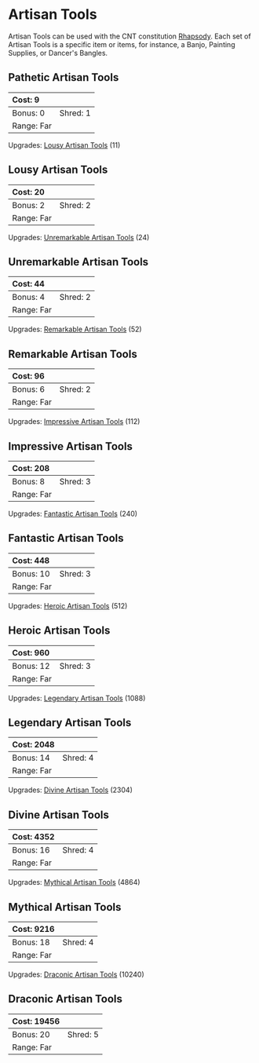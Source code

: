 # Artisan Tools

Artisan Tools can be used with the CNT constitution
[Rhapsody](../../../creating-a-character/constitutions/rhapsody.md). Each set of
Artisan Tools is a specific item or items, for instance, a Banjo, Painting
Supplies, or Dancer's Bangles.

## Pathetic Artisan Tools

| Cost: 9    |          |
|:-----------|:---------|
| Bonus: 0   | Shred: 1 |
| Range: Far |          |

Upgrades: [Lousy Artisan Tools](#lousy-artisan-tools) (11)

## Lousy Artisan Tools

| Cost: 20   |          |
|:-----------|:---------|
| Bonus: 2   | Shred: 2 |
| Range: Far |          |

Upgrades: [Unremarkable Artisan Tools](#unremarkable-artisan-tools) (24)

## Unremarkable Artisan Tools

| Cost: 44   |          |
|:-----------|:---------|
| Bonus: 4   | Shred: 2 |
| Range: Far |          |

Upgrades: [Remarkable Artisan Tools](#remarkable-artisan-tools) (52)

## Remarkable Artisan Tools

| Cost: 96   |          |
|:-----------|:---------|
| Bonus: 6   | Shred: 2 |
| Range: Far |          |

Upgrades: [Impressive Artisan Tools](#impressive-artisan-tools) (112)

## Impressive Artisan Tools

| Cost: 208  |          |
|:-----------|:---------|
| Bonus: 8   | Shred: 3 |
| Range: Far |          |

Upgrades: [Fantastic Artisan Tools](#fantastic-artisan-tools) (240)

## Fantastic Artisan Tools

| Cost: 448  |          |
|:-----------|:---------|
| Bonus: 10  | Shred: 3 |
| Range: Far |          |

Upgrades: [Heroic Artisan Tools](#heroic-artisan-tools) (512)

## Heroic Artisan Tools

| Cost: 960  |          |
|:-----------|:---------|
| Bonus: 12  | Shred: 3 |
| Range: Far |          |

Upgrades: [Legendary Artisan Tools](#legendary-artisan-tools) (1088)

## Legendary Artisan Tools

| Cost: 2048  |          |
|:------------|:---------|
| Bonus: 14   | Shred: 4 |
| Range: Far  |          |

Upgrades: [Divine Artisan Tools](#divine-artisan-tools) (2304)

## Divine Artisan Tools

| Cost: 4352  |          |
|:------------|:---------|
| Bonus: 16   | Shred: 4 |
| Range: Far  |          |

Upgrades: [Mythical Artisan Tools](#mythical-artisan-tools) (4864)

## Mythical Artisan Tools

| Cost: 9216  |          |
|:------------|:---------|
| Bonus: 18   | Shred: 4 |
| Range: Far  |          |

Upgrades: [Draconic Artisan Tools](#draconic-artisan-tools) (10240)

## Draconic Artisan Tools

| Cost: 19456  |          |
|:-------------|:---------|
| Bonus: 20    | Shred: 5 |
| Range: Far   |          |
